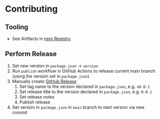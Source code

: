 # Contributing

## Tooling

- See Artifacts in [npm Registry](https://www.npmjs.com/package/ableron-express)

## Perform Release

1. Set new version in `package.json` → `version`
2. Run `publish` workflow in GitHub Actions to release current main branch (using the version set in `package.json`)
3. Manually create [GitHub Release](https://github.com/ableron/ableron-express/releases/new)
   1. Set tag name to the version declared in `package.json`, e.g. `v0.0.1`
   2. Set release title to the version declared in `package.json`, e.g. `0.0.1`
   3. Set release notes
   4. Publish release
4. Set version in `package.json` in `main` branch to next version via new commit
